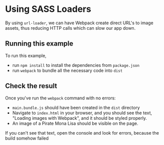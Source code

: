 # Using SASS Loaders

By using `url-loader`, we can have Webpack create direct URL's to image assets, thus reducing HTTP calls which can slow our app down.

## Running this example

To run this example, 

* run `npm install` to install the dependencies from `package.json`
* run `webpack` to bundle all the necessary code into `dist`

## Check the result

Once you've run the `webpack` command with no errors:

* `main.bundle.js` should have been created in the `dist` directory
* Navigate to `index.html` in your browser, and you should see the text, "Loading images with Webpack", and it should be styled properly.
* An image of a Pirate Mona Lisa should be visible on the page.

If you can't see that text, open the console and look for errors, because the build somehow failed